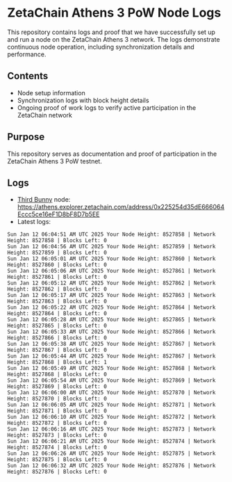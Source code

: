 # ZetaChain Athens 3 PoW Node Logs
This repository contains logs and proof that we have successfully set up and run a node on the ZetaChain Athens 3 network. The logs demonstrate continuous node operation, including synchronization details and performance.

## Contents
- Node setup information
- Synchronization logs with block height details
- Ongoing proof of work logs to verify active participation in the ZetaChain network

## Purpose
This repository serves as documentation and proof of participation in the ZetaChain Athens 3 PoW testnet.

## Logs

- [Third Bunny](https://thirdbunny.xyz/) node: https://athens.explorer.zetachain.com/address/0x225254d35dE666064Eccc5ce16eF1D8bF8D7b5EE
- Latest logs:
```
Sun Jan 12 06:04:51 AM UTC 2025 Your Node Height: 8527858 | Network Height: 8527858 | Blocks Left: 0
Sun Jan 12 06:04:56 AM UTC 2025 Your Node Height: 8527859 | Network Height: 8527859 | Blocks Left: 0
Sun Jan 12 06:05:01 AM UTC 2025 Your Node Height: 8527860 | Network Height: 8527860 | Blocks Left: 0
Sun Jan 12 06:05:06 AM UTC 2025 Your Node Height: 8527861 | Network Height: 8527861 | Blocks Left: 0
Sun Jan 12 06:05:12 AM UTC 2025 Your Node Height: 8527862 | Network Height: 8527862 | Blocks Left: 0
Sun Jan 12 06:05:17 AM UTC 2025 Your Node Height: 8527863 | Network Height: 8527863 | Blocks Left: 0
Sun Jan 12 06:05:22 AM UTC 2025 Your Node Height: 8527864 | Network Height: 8527864 | Blocks Left: 0
Sun Jan 12 06:05:28 AM UTC 2025 Your Node Height: 8527865 | Network Height: 8527865 | Blocks Left: 0
Sun Jan 12 06:05:33 AM UTC 2025 Your Node Height: 8527866 | Network Height: 8527866 | Blocks Left: 0
Sun Jan 12 06:05:38 AM UTC 2025 Your Node Height: 8527867 | Network Height: 8527867 | Blocks Left: 0
Sun Jan 12 06:05:44 AM UTC 2025 Your Node Height: 8527867 | Network Height: 8527868 | Blocks Left: 1
Sun Jan 12 06:05:49 AM UTC 2025 Your Node Height: 8527868 | Network Height: 8527868 | Blocks Left: 0
Sun Jan 12 06:05:54 AM UTC 2025 Your Node Height: 8527869 | Network Height: 8527869 | Blocks Left: 0
Sun Jan 12 06:06:00 AM UTC 2025 Your Node Height: 8527870 | Network Height: 8527870 | Blocks Left: 0
Sun Jan 12 06:06:05 AM UTC 2025 Your Node Height: 8527871 | Network Height: 8527871 | Blocks Left: 0
Sun Jan 12 06:06:10 AM UTC 2025 Your Node Height: 8527872 | Network Height: 8527872 | Blocks Left: 0
Sun Jan 12 06:06:16 AM UTC 2025 Your Node Height: 8527873 | Network Height: 8527873 | Blocks Left: 0
Sun Jan 12 06:06:21 AM UTC 2025 Your Node Height: 8527874 | Network Height: 8527874 | Blocks Left: 0
Sun Jan 12 06:06:26 AM UTC 2025 Your Node Height: 8527875 | Network Height: 8527875 | Blocks Left: 0
Sun Jan 12 06:06:32 AM UTC 2025 Your Node Height: 8527876 | Network Height: 8527876 | Blocks Left: 0
```
